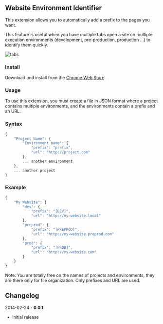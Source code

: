 ## Website Environment Identifier

This extension allows you to automatically add a prefix to the pages you want.

This feature is useful when you have multiple tabs open a site on multiple execution environments (development, pre-production, production ...) to identify them quickly.

<img src="https://github.com/sylouuu/website-environment-identifier/blob/master/img/tabs.png" alt="tabs">

### Install

Download and install from the [Chrome Web Store](https://github.com/).

### Usage

To use this extension, you must create a file in JSON format where a project contains multiple environments, and the environments contain a prefix and an URL.

### Syntax

```js
{
    "Project Name": {
        "Environment name": {
            "prefix": "prefix",
            "url": "http://project.com"
        },
        ... another environment
    },
    ... another project
}
```

### Example

```js
{
    "My Website": {
        "dev": {
            "prefix": "[DEV]",
            "url": "http://my-website.local"
        },
        "preprod": {
            "prefix": "[PREPROD]",
            "url": "http://my-website.preprod.com"
        },
        "prod": {
            "prefix": "[PROD]",
            "url": "http://my-website.com"
        }
    }
}
```

Note: You are totally free on the names of projects and environments, they are there only for file organization. Only prefixes and URL are used.

## Changelog

2014-02-24 - **0.0.1**

* Initial release
